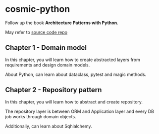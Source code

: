 # cosmic-python

Follow up the book **Architecture Patterns with Python**.

May refer to [source code repo](https://github.com/cosmicpython/code)

## Chapter 1 - Domain model

In this chapter, you will learn how to create abstracted layers from requirements and design domain models.

About Python, can learn about dataclass, pytest and magic methods.

## Chapter 2 - Repository pattern

In this chapter, you will learn how to abstract and create repository.

The repository layer is between ORM and Application layer and every DB job works through domain objects.

Additionally, can learn about Sqhlalchemy.

